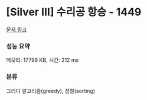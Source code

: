 # [Silver III] 수리공 항승 - 1449 

[문제 링크](https://www.acmicpc.net/problem/1449) 

### 성능 요약

메모리: 17796 KB, 시간: 212 ms

### 분류

그리디 알고리즘(greedy), 정렬(sorting)

